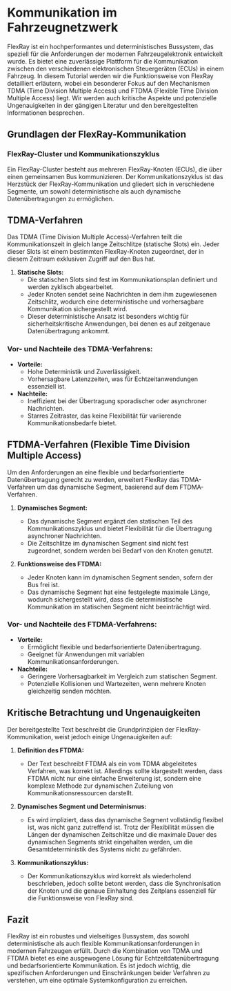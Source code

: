 
# Kommunikation im Fahrzeugnetzwerk

FlexRay ist ein hochperformantes und deterministisches Bussystem, das speziell für die Anforderungen der modernen Fahrzeugelektronik entwickelt wurde. Es bietet eine zuverlässige Plattform für die Kommunikation zwischen den verschiedenen elektronischen Steuergeräten (ECUs) in einem Fahrzeug. In diesem Tutorial werden wir die Funktionsweise von FlexRay detailliert erläutern, wobei ein besonderer Fokus auf den Mechanismen TDMA (Time Division Multiple Access) und FTDMA (Flexible Time Division Multiple Access) liegt. Wir werden auch kritische Aspekte und potenzielle Ungenauigkeiten in der gängigen Literatur und den bereitgestellten Informationen besprechen.

## Grundlagen der FlexRay-Kommunikation

### FlexRay-Cluster und Kommunikationszyklus

Ein FlexRay-Cluster besteht aus mehreren FlexRay-Knoten (ECUs), die über einen gemeinsamen Bus kommunizieren. Der Kommunikationszyklus ist das Herzstück der FlexRay-Kommunikation und gliedert sich in verschiedene Segmente, um sowohl deterministische als auch dynamische Datenübertragungen zu ermöglichen.

## TDMA-Verfahren 

Das TDMA (Time Division Multiple Access)-Verfahren teilt die Kommunikationszeit in gleich lange Zeitschlitze (statische Slots) ein. Jeder dieser Slots ist einem bestimmten FlexRay-Knoten zugeordnet, der in diesem Zeitraum exklusiven Zugriff auf den Bus hat.

1. **Statische Slots:**
   - Die statischen Slots sind fest im Kommunikationsplan definiert und werden zyklisch abgearbeitet.
   - Jeder Knoten sendet seine Nachrichten in dem ihm zugewiesenen Zeitschlitz, wodurch eine deterministische und vorhersagbare Kommunikation sichergestellt wird.
   - Dieser deterministische Ansatz ist besonders wichtig für sicherheitskritische Anwendungen, bei denen es auf zeitgenaue Datenübertragung ankommt.

### Vor- und Nachteile des TDMA-Verfahrens:

- **Vorteile:**
  - Hohe Deterministik und Zuverlässigkeit.
  - Vorhersagbare Latenzzeiten, was für Echtzeitanwendungen essenziell ist.
- **Nachteile:**
  - Ineffizient bei der Übertragung sporadischer oder asynchroner Nachrichten.
  - Starres Zeitraster, das keine Flexibilität für variierende Kommunikationsbedarfe bietet.

## FTDMA-Verfahren (Flexible Time Division Multiple Access)

Um den Anforderungen an eine flexible und bedarfsorientierte Datenübertragung gerecht zu werden, erweitert FlexRay das TDMA-Verfahren um das dynamische Segment, basierend auf dem FTDMA-Verfahren.

1. **Dynamisches Segment:**

   - Das dynamische Segment ergänzt den statischen Teil des Kommunikationszyklus und bietet Flexibilität für die Übertragung asynchroner Nachrichten.
   - Die Zeitschlitze im dynamischen Segment sind nicht fest zugeordnet, sondern werden bei Bedarf von den Knoten genutzt.
2. **Funktionsweise des FTDMA:**

   - Jeder Knoten kann im dynamischen Segment senden, sofern der Bus frei ist.
   - Das dynamische Segment hat eine festgelegte maximale Länge, wodurch sichergestellt wird, dass die deterministische Kommunikation im statischen Segment nicht beeinträchtigt wird.

### Vor- und Nachteile des FTDMA-Verfahrens:

- **Vorteile:**
  - Ermöglicht flexible und bedarfsorientierte Datenübertragung.
  - Geeignet für Anwendungen mit variablen Kommunikationsanforderungen.
- **Nachteile:**
  - Geringere Vorhersagbarkeit im Vergleich zum statischen Segment.
  - Potenzielle Kollisionen und Wartezeiten, wenn mehrere Knoten gleichzeitig senden möchten.

## Kritische Betrachtung und Ungenauigkeiten

Der bereitgestellte Text beschreibt die Grundprinzipien der FlexRay-Kommunikation, weist jedoch einige Ungenauigkeiten auf:

1. **Definition des FTDMA:**

   - Der Text beschreibt FTDMA als ein vom TDMA abgeleitetes Verfahren, was korrekt ist. Allerdings sollte klargestellt werden, dass FTDMA nicht nur eine einfache Erweiterung ist, sondern eine komplexe Methode zur dynamischen Zuteilung von Kommunikationsressourcen darstellt.
2. **Dynamisches Segment und Determinismus:**

   - Es wird impliziert, dass das dynamische Segment vollständig flexibel ist, was nicht ganz zutreffend ist. Trotz der Flexibilität müssen die Längen der dynamischen Zeitschlitze und die maximale Dauer des dynamischen Segments strikt eingehalten werden, um die Gesamtdeterministik des Systems nicht zu gefährden.
3. **Kommunikationszyklus:**

   - Der Kommunikationszyklus wird korrekt als wiederholend beschrieben, jedoch sollte betont werden, dass die Synchronisation der Knoten und die genaue Einhaltung des Zeitplans essenziell für die Funktionsweise von FlexRay sind.

## Fazit

FlexRay ist ein robustes und vielseitiges Bussystem, das sowohl deterministische als auch flexible Kommunikationsanforderungen in modernen Fahrzeugen erfüllt. Durch die Kombination von TDMA und FTDMA bietet es eine ausgewogene Lösung für Echtzeitdatenübertragung und bedarfsorientierte Kommunikation. Es ist jedoch wichtig, die spezifischen Anforderungen und Einschränkungen beider Verfahren zu verstehen, um eine optimale Systemkonfiguration zu erreichen.
